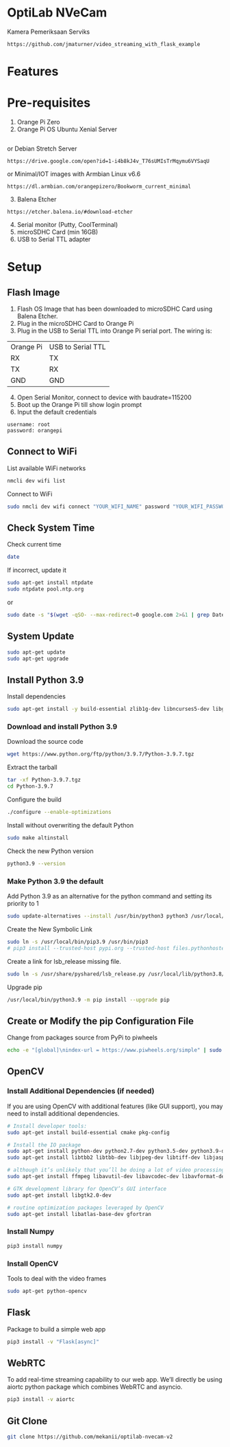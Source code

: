 # OptiLab NVeCam

Kamera Pemeriksaan Serviks
```
https://github.com/jmaturner/video_streaming_with_flask_example
```

# Features

# Pre-requisites
1. Orange Pi Zero
2. Orange Pi OS
Ubuntu Xenial Server
```

```
or
Debian Stretch Server
```
https://drive.google.com/open?id=1-i4b8kJ4v_T76sUMIsTrMqymu6VYSaqU
```
or
Minimal/IOT images with Armbian Linux v6.6
```
https://dl.armbian.com/orangepizero/Bookworm_current_minimal
```
3. Balena Etcher
```
https://etcher.balena.io/#download-etcher
```
4. Serial monitor (Putty, CoolTerminal)
5. microSDHC Card (min 16GB)
6. USB to Serial TTL adapter

# Setup
## Flash Image
1. Flash OS Image that has been downloaded to microSDHC Card using Balena Etcher.
2. Plug in the microSDHC Card to Orange Pi
3. Plug in the USB to Serial TTL into Orange Pi serial port. The wiring is:

<table>
  <tr>
    <td>Orange Pi</td>
    <td>USB to Serial TTL</td>
  </tr>
  <tr>
    <td>RX</td>
    <td>TX</td>
  </tr>
  <tr>
    <td>TX</td>
    <td>RX</td>
  </tr>
  <tr>
    <td>GND</td>
    <td>GND</td>
  </tr>
</table>

4. Open Serial Monitor, connect to device with baudrate=115200
5. Boot up the Orange Pi till show login prompt
6. Input the default credentials
```
username: root
password: orangepi
```

## Connect to WiFi
List available WiFi networks
```bash
nmcli dev wifi list
```

Connect to WiFi
```bash
sudo nmcli dev wifi connect "YOUR_WIFI_NAME" password "YOUR_WIFI_PASSWORD"
```

## Check System Time
Check current time
```bash
date
```

If incorrect, update it
```bash
sudo apt-get install ntpdate
sudo ntpdate pool.ntp.org
```
or
```bash
sudo date -s "$(wget -qSO- --max-redirect=0 google.com 2>&1 | grep Date: | cut -d' ' -f5-8)Z"
```

## System Update
```bash
sudo apt-get update
sudo apt-get upgrade
```

## Install Python 3.9
Install dependencies
```bash
sudo apt-get install -y build-essential zlib1g-dev libncurses5-dev libgdbm-dev libnss3-dev libssl-dev libreadline-dev libffi-dev
```

### Download and install Python 3.9
Download the source code
```bash
wget https://www.python.org/ftp/python/3.9.7/Python-3.9.7.tgz
```
Extract the tarball
```bash
tar -xf Python-3.9.7.tgz
cd Python-3.9.7
```
Configure the build
```bash
./configure --enable-optimizations
```
Install without overwriting the default Python
```bash
sudo make altinstall
```

Check the new Python version
```bash
python3.9 --version
```

### Make Python 3.9 the default
Add Python 3.9 as an alternative for the python command and setting its priority to 1
```bash
sudo update-alternatives --install /usr/bin/python3 python3 /usr/local/bin/python3.9 1
```

Create the New Symbolic Link
```bash
sudo ln -s /usr/local/bin/pip3.9 /usr/bin/pip3
# pip3 install --trusted-host pypi.org --trusted-host files.pythonhosted.org -U pip setuptools
```

Create a link for lsb_release missing file.
```bash
sudo ln -s /usr/share/pyshared/lsb_release.py /usr/local/lib/python3.8/site-packages/lsb_release.py
```

Upgrade pip
```bash
/usr/local/bin/python3.9 -m pip install --upgrade pip
```

<!-- ## Install and Upgrade pip
```bash
wget https://bootstrap.pypa.io/pip/2.7/get-pip.py
python get-pip.py
pip install --upgrade setuptools
```
or
```bash
sudo apt-get install python-pip && pip install --upgrade pip
``` -->

## Create or Modify the pip Configuration File
Change from packages source from PyPi to piwheels
```bash
echo -e "[global]\nindex-url = https://www.piwheels.org/simple" | sudo tee /etc/pip.conf
```

## OpenCV
### Install Additional Dependencies (if needed)
If you are using OpenCV with additional features (like GUI support), you may need to install additional dependencies.
```bash
# Install developer tools:
sudo apt-get install build-essential cmake pkg-config

# Install the IO package
sudo apt-get install python-dev python2.7-dev python3.5-dev python3.9-dev python-numpy 
sudo apt-get install libtbb2 libtbb-dev libjpeg-dev libtiff-dev libjasper-dev libpng-dev libdc1394-22-dev

# although it’s unlikely that you’ll be doing a lot of video processing
sudo apt-get install ffmpeg libavutil-dev libavcodec-dev libavformat-dev libswscale-dev libv4l-dev libxvidcore-dev libx264-dev

# GTK development library for OpenCV’s GUI interface
sudo apt-get install libgtk2.0-dev

# routine optimization packages leveraged by OpenCV
sudo apt-get install libatlas-base-dev gfortran
```

### Install Numpy
```bash
pip3 install numpy
```

### Install OpenCV
Tools to deal with the video frames
```bash
sudo apt-get python-opencv
```

## Flask
Package to build a simple web app
```bash
pip3 install -v "Flask[async]"
```

## WebRTC
To add real-time streaming capability to our web app. We’ll directly be using aiortc python package which combines WebRTC and asyncio.
```bash
pip3 install -v aiortc
```

## Git Clone
```bash
git clone https://github.com/mekanii/optilab-nvecam-v2
```